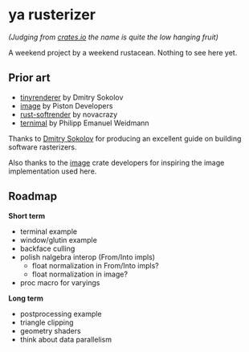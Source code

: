 # ya rusterizer

_(Judging from [crates.io](https://crates.io/search?q=rusterizer) the name is
quite the low hanging fruit)_

A weekend project by a weekend rustacean. Nothing to see here yet.

## Prior art

- [tinyrenderer](https://github.com/ssloy/tinyrenderer) by Dmitry Sokolov
- [image](https://github.com/PistonDevelopers/image) by Piston Developers
- [rust-softrender](https://github.com/novacrazy/rust-softrender) by novacrazy
- [ternimal](https://github.com/p-e-w/ternimal]) by Philipp Emanuel Weidmann

Thanks to [Dmitry Sokolov](https://github.com/ssloy) for producing an excellent
guide on building software rasterizers.

Also thanks to the [image](https://github.com/PistonDevelopers/image) crate
developers for inspiring the image implementation used here.

## Roadmap

__Short term__

- terminal example
- window/glutin example
- backface culling
- polish nalgebra interop (From/Into impls)
  * float normalization in From/Into impls?
  * float normalization in image?
- proc macro for varyings

__Long term__

- postprocessing example
- triangle clipping
- geometry shaders
- think about data parallelism
